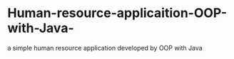 # Human-resource-applicaition-OOP-with-Java-
a simple human resource application developed by OOP with Java
